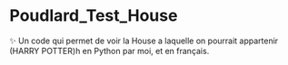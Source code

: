# Poudlard_Test_House
✨ Un code qui permet de voir la House a laquelle on pourrait appartenir (HARRY POTTER)h en Python par moi, et en français.
